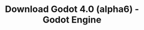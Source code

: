 ---
# Generated by /tools/generators/src/download_archive_generator !!! do not edit by hand !!!
title: 'Download Godot 4.0 (alpha6) - Godot Engine'
type: 'download/archive'
name: '4.0'
flavor: 'alpha6'
release_date: '2022-04-06T03:00:00-00:00'
release_notes: 'article/dev-snapshot-godot-4-0-alpha-6/'
primaryPlatforms:
  - 'android.apk'
  - 'linux.64'
  - 'macos.universal'
  - 'windows.64'
  - 'web'
  - 'templates'
links:
  android.apk:
    name: 'android.apk'
    title: 'Android'
    caption: 'APK Universal (ARM64 + ARMv7 + x86_64 + x86)'
    tags:
      - 'APK download'
      - 'ARM64/v7'
      - 'x86 (64 & 32 bit)'
    hosts:
      github_builds:
        regular: 'https://github.com/godotengine/godot-builds/releases/download/4.0-alpha6/Godot_v4.0-alpha6_android_editor.apk'
        mono: '#'
      github:
        regular: 'https://github.com/godotengine/godot/releases/download/4.0-alpha6/Godot_v4.0-alpha6_android_editor.apk'
        mono: '#'
  linux.64:
    name: 'linux.64'
    title: 'Linux'
    caption: 'Padrão (x86_64)'
    tags:
      - '64 bit'
    hosts:
      github_builds:
        regular: 'https://github.com/godotengine/godot-builds/releases/download/4.0-alpha6/Godot_v4.0-alpha6_linux.x86_64.zip'
        mono: 'https://github.com/godotengine/godot-builds/releases/download/4.0-alpha6/Godot_v4.0-alpha6_mono_linux_x86_64.zip'
      github:
        regular: 'https://github.com/godotengine/godot/releases/download/4.0-alpha6/Godot_v4.0-alpha6_linux.x86_64.zip'
        mono: 'https://github.com/godotengine/godot/releases/download/4.0-alpha6/Godot_v4.0-alpha6_mono_linux_x86_64.zip'
  macos.universal:
    name: 'macos.universal'
    title: 'macOS'
    caption: 'Universal (x86_64 + Silício da Apple)'
    tags:
      - 'Intel/Apple Silicon'
      - '64 bit'
    hosts:
      github_builds:
        regular: 'https://github.com/godotengine/godot-builds/releases/download/4.0-alpha6/Godot_v4.0-alpha6_macos.universal.zip'
        mono: 'https://github.com/godotengine/godot-builds/releases/download/4.0-alpha6/Godot_v4.0-alpha6_mono_macos.universal.zip'
      github:
        regular: 'https://github.com/godotengine/godot/releases/download/4.0-alpha6/Godot_v4.0-alpha6_macos.universal.zip'
        mono: 'https://github.com/godotengine/godot/releases/download/4.0-alpha6/Godot_v4.0-alpha6_mono_macos.universal.zip'
  windows.64:
    name: 'windows.64'
    title: 'Windows'
    caption: 'Padrão (x86_64)'
    tags:
      - '64 bit'
    hosts:
      github_builds:
        regular: 'https://github.com/godotengine/godot-builds/releases/download/4.0-alpha6/Godot_v4.0-alpha6_win64.exe.zip'
        mono: 'https://github.com/godotengine/godot-builds/releases/download/4.0-alpha6/Godot_v4.0-alpha6_mono_win64.zip'
      github:
        regular: 'https://github.com/godotengine/godot/releases/download/4.0-alpha6/Godot_v4.0-alpha6_win64.exe.zip'
        mono: 'https://github.com/godotengine/godot/releases/download/4.0-alpha6/Godot_v4.0-alpha6_mono_win64.zip'
  web:
    name: 'web'
    title: 'Editor Web'
    caption: ''
    tags:
      - 'Self-hosted'
      - 'Cross-platform'
    hosts:
      github_builds:
        regular: 'https://github.com/godotengine/godot-builds/releases/download/4.0-alpha6/Godot_v4.0-alpha6_web_editor.zip'
        mono: '#'
      github:
        regular: 'https://github.com/godotengine/godot/releases/download/4.0-alpha6/Godot_v4.0-alpha6_web_editor.zip'
        mono: '#'
  linux.arm64:
    name: 'linux.arm64'
    title: 'Linux'
    caption: 'Padrão (ARM64)'
    tags:
      - 'ARM64'
      - '64 bit'
    hosts:
      github_builds:
        regular: 'https://github.com/godotengine/godot-builds/releases/download/4.0-alpha6/Godot_v4.0-alpha6_linux.arm64.zip'
        mono: 'https://github.com/godotengine/godot-builds/releases/download/4.0-alpha6/Godot_v4.0-alpha6_mono_linux_arm64.zip'
      github:
        regular: 'https://github.com/godotengine/godot/releases/download/4.0-alpha6/Godot_v4.0-alpha6_linux.arm64.zip'
        mono: 'https://github.com/godotengine/godot/releases/download/4.0-alpha6/Godot_v4.0-alpha6_mono_linux_arm64.zip'
  linux.32:
    name: 'linux.32'
    title: 'Linux'
    caption: 'Padrão (x86)'
    tags:
      - '32 bit'
    hosts:
      github_builds:
        regular: 'https://github.com/godotengine/godot-builds/releases/download/4.0-alpha6/Godot_v4.0-alpha6_linux.x86_32.zip'
        mono: 'https://github.com/godotengine/godot-builds/releases/download/4.0-alpha6/Godot_v4.0-alpha6_mono_linux_x86_32.zip'
      github:
        regular: 'https://github.com/godotengine/godot/releases/download/4.0-alpha6/Godot_v4.0-alpha6_linux.x86_32.zip'
        mono: 'https://github.com/godotengine/godot/releases/download/4.0-alpha6/Godot_v4.0-alpha6_mono_linux_x86_32.zip'
  linux.arm32:
    name: 'linux.arm32'
    title: 'Linux'
    caption: 'Padrão (ARM32)'
    tags:
      - 'ARM32'
      - '32 bit'
    hosts:
      github_builds:
        regular: 'https://github.com/godotengine/godot-builds/releases/download/4.0-alpha6/Godot_v4.0-alpha6_linux.arm32.zip'
        mono: 'https://github.com/godotengine/godot-builds/releases/download/4.0-alpha6/Godot_v4.0-alpha6_mono_linux_arm32.zip'
      github:
        regular: 'https://github.com/godotengine/godot/releases/download/4.0-alpha6/Godot_v4.0-alpha6_linux.arm32.zip'
        mono: 'https://github.com/godotengine/godot/releases/download/4.0-alpha6/Godot_v4.0-alpha6_mono_linux_arm32.zip'
  windows.32:
    name: 'windows.32'
    title: 'Windows'
    caption: 'Padrão (x86)'
    tags:
      - '32 bit'
    hosts:
      github_builds:
        regular: 'https://github.com/godotengine/godot-builds/releases/download/4.0-alpha6/Godot_v4.0-alpha6_win32.exe.zip'
        mono: 'https://github.com/godotengine/godot-builds/releases/download/4.0-alpha6/Godot_v4.0-alpha6_mono_win32.zip'
      github:
        regular: 'https://github.com/godotengine/godot/releases/download/4.0-alpha6/Godot_v4.0-alpha6_win32.exe.zip'
        mono: 'https://github.com/godotengine/godot/releases/download/4.0-alpha6/Godot_v4.0-alpha6_mono_win32.zip'
  aar_library:
    name: 'aar_library'
    title: 'Biblioteca de AAR'
    caption: ''
    tags:
      - 'Android plugins'
      - 'Java'
      - 'Kotlin'
    hosts:
      github_builds:
        regular: 'https://github.com/godotengine/godot-builds/releases/download/4.0-alpha6/godot-lib.4.0.alpha6.template_release.aar'
        mono: '#'
      github:
        regular: 'https://github.com/godotengine/godot/releases/download/4.0-alpha6/godot-lib.4.0.alpha6.template_release.aar'
        mono: '#'
  templates:
    name: 'templates'
    title: 'Modelos de exportação'
    caption: ''
    tags:
      - 'Utilizado para exportar os seus jogos para todas as plataformas suportadas'
    hosts:
      github_builds:
        regular: 'https://github.com/godotengine/godot-builds/releases/download/4.0-alpha6/Godot_v4.0-alpha6_export_templates.tpz'
        mono: 'https://github.com/godotengine/godot-builds/releases/download/4.0-alpha6/Godot_v4.0-alpha6_mono_export_templates.tpz'
      github:
        regular: 'https://github.com/godotengine/godot/releases/download/4.0-alpha6/Godot_v4.0-alpha6_export_templates.tpz'
        mono: 'https://github.com/godotengine/godot/releases/download/4.0-alpha6/Godot_v4.0-alpha6_mono_export_templates.tpz'
---